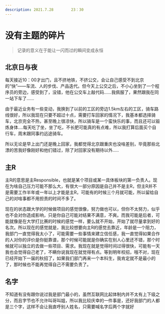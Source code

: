 ```yaml
---
description: 2021.7.28        23：30
---
```


# 没有主题的碎片

> 记录的意义在于能让一闪而过的瞬间变成永恒

## 北京日与夜

每天接近10：00才出门，且不挤地铁，不挤公交，会让自己感受不到北京的“快”——车流、人的步伐、产品迭代。但今天上公交之后，不小心坐到了一个程序员的旁边，感受到了，没错，他在公交车上敲代码......我佩服了，果然跟我在同一站下车了......

由于最近业务有一些变动，我换到了以前的工区的旁边1.5km左右的工区，骑车路线很好，所以我现在只要不超过十点，需要打车回家的情况下，我基本都选择骑车，北京完全不热，甚至晚上很凉快，所以骑车是一个蛮快乐的事，而且还可以锻炼身体....每天吃了坐，坐了吃，不长肥可能真的有点难，所以我打算后面买个自行车，周末跟同事约远途骑车。

所以无论是早上出门还是晚上回家，我都觉得北京跟重庆也没啥差别，毕竟那些北漂的苦我好像刚好和他们错过，除了对回家没有期待以外.....

## 主R

主R的意思是主Responsible，也就是某个项目或某一具体板块的第一负责人。现在为啥自己压力可能不那么大，有很大一部分原因是自己并不是主R，但主R并不是需要工作半年或一年以上才能是主R，可能有的时候三个月就可能，所以留给自己的对啥事都不用担责的时间不多了。

现在的状态跟大学的时候做项目的感觉很像，努力做也可以，但你不太努力，似乎也不会对你造成影响，只是你自己可能对结果不满意，不爽。而我可能是后者，可能就像是在大学打比赛的时候的感觉一样，要么就不开始，开始了就尽量拿到好的名次。所以现在的感觉就是，我比较想要向主R的感觉去靠近，年龄是一个阻力，我部门一直觉得我太小了，可能需要一些事情来建立信任感，我一直觉得如果合作的人对你的评价是你挺靠谱，那个时候可能就是你确实在别人心里还不错，那个时候就可以独立的去做一些项目、需求。我现在就是觉得时间过得很快，可能有一天我也会觉得自己老了，不瞒你说我现在就觉得有点。等到明年校招，哦不对，现在已经开始下一届的秋招了，如果我们部门再来一个本科生，我肯定就不是最小的了，那时候也不能再觉得自己不需要负责了。

## 名字

不知道有没有跟你说过我是部门最小的，虽然互联网比起体制内并不太有上下级之分，而且字节也不允许叫哥叫姐，所以我比较庆幸的一件事是，还好我部门的人都是三个字，这样不会让我直呼别人姓名，只需要喊名字后两个字就好



